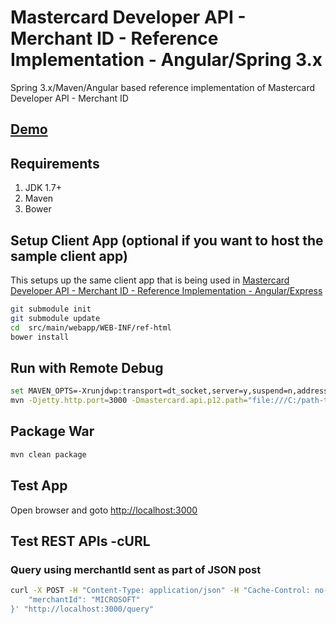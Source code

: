 # Mastercard Developer API - Merchant ID - Reference Implementation - Angular/Spring 3.x #
Spring 3.x/Maven/Angular based reference implementation of Mastercard Developer API - Merchant ID 

## [Demo](https://perusworld.github.io/mcdevapi-merchantid-refimpl-web/) ##

## Requirements ##
1. JDK 1.7+
1. Maven
1. Bower
   

## Setup Client App (optional if you want to host the sample client app) ##
This setups up the same client app that is being used in [Mastercard Developer API - Merchant ID - Reference Implementation - Angular/Express](https://github.com/perusworld/mcdevapi-merchantid-refimpl-web)

```bash
git submodule init
git submodule update
cd  src/main/webapp/WEB-INF/ref-html
bower install
```

## Run with Remote Debug ##
```bash
set MAVEN_OPTS=-Xrunjdwp:transport=dt_socket,server=y,suspend=n,address=8000
mvn -Djetty.http.port=3000 -Dmastercard.api.p12.path="file:///C:/path-to-p12-file" -Dmastercard.api.consumer.key="api-key" jetty:run
```

## Package War ##
```bash
mvn clean package
```

## Test App ## 
Open browser and goto [http://localhost:3000](http://localhost:3000)

## Test REST APIs -cURL ##
### Query using merchantId sent as part of JSON post ###
```bash
curl -X POST -H "Content-Type: application/json" -H "Cache-Control: no-cache" -d '{
	"merchantId": "MICROSOFT"
}' "http://localhost:3000/query"
```
